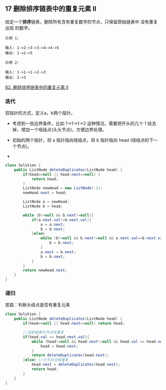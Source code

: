 ## 17 删除排序链表中的重复元素 II


给定一个**排序**链表，删除所有含有重复数字的节点，只保留原始链表中 没有重复出现 的数字。

```
示例 1:

输入: 1->2->3->3->4->4->5
输出: 1->2->5

示例 2:

输入: 1->1->1->2->3
输出: 2->3
```



[82. 删除排序链表中的重复元素 II](https://leetcode-cn.com/problems/remove-duplicates-from-sorted-list-ii/)

### 迭代

双指针的方式，定义a，b两个指针。

* 考虑到一些边界条件，比如 1->1->1->2 这种情况，需要把开头的几个 1 给去掉，增加一个哑结点(头头节点)，方便边界处理。

* 初始的两个指针，将 a 指针指向哑结点，将 b 指针指向 head (哑结点的下一个节点)。

* 



```java
class Solution {
    public ListNode deleteDuplicates(ListNode head) {
        if(head==null || head.next==null) {
            return head;
        }
        ListNode newHead = new ListNode(-1);
        newHead.next = head;

        ListNode a = newHead;
        ListNode b = head;

        while (b!=null && b.next!=null){
            if(a.next.val!=b.next.val){
                a = a.next;
                b = b.next;
            }else{
                while (b!=null && b.next!=null && a.next.val==b.next.val){
                    b = b.next;
                }
                a.next = b.next;
                b = b.next;
            }
        }
        return newHead.next;
    }
}
```


### 递归

思路：判断头结点是否有重复元素

```java
class Solution {
    public ListNode deleteDuplicates(ListNode head) {
        if(head==null || head.next==null) return head;

        //当前链表头节点有重复
        if(head.val == head.next.val){
            while (head!=null && head.next!=null && head.val == head.next.val){
                head = head.next;
            }
            return deleteDuplicates(head.next);
        }else{ //头节点没有重复
            head.next = deleteDuplicates(head.next);
            return head;
        }
    }
}
```
